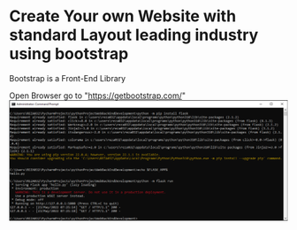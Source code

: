 # Create Your own Website with standard Layout leading industry using bootstrap
Bootstrap is a Front-End Library  

Open Browser go to "https://getbootstrap.com/"
![alt text](https://github.com/distareza/learnpython-day54-WebServerBackEndDevelopment_with_Flask/blob/master/resources/InstallAndRunFlask_in_Windows.png?raw=true)  
